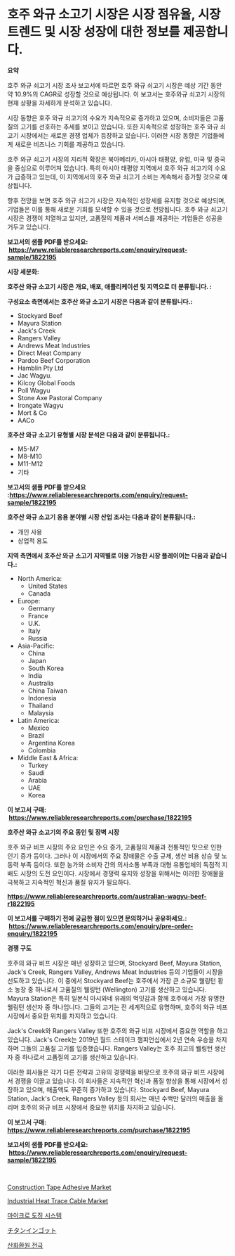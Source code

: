 <p><h1>호주 와규 소고기 시장은 시장 점유율, 시장 트렌드 및 시장 성장에 대한 정보를 제공합니다.</h1></p><p><strong>요약</strong></p>
<p><p>호주 와규 쇠고기 시장 조사 보고서에 따르면 호주 와규 쇠고기 시장은 예상 기간 동안 약 10.9%의 CAGR로 성장할 것으로 예상됩니다. 이 보고서는 호주와규 쇠고기 시장의 현재 상황을 자세하게 분석하고 있습니다.</p><p>시장 동향은 호주 와규 쇠고기의 수요가 지속적으로 증가하고 있으며, 소비자들은 고품질의 고기를 선호하는 추세를 보이고 있습니다. 또한 지속적으로 성장하는 호주 와규 쇠고기 시장에서는 새로운 경쟁 업체가 등장하고 있습니다. 이러한 시장 동향은 기업들에게 새로운 비즈니스 기회를 제공하고 있습니다.</p><p>호주 와규 쇠고기 시장의 지리적 확장은 북아메리카, 아시아 태평양, 유럽, 미국 및 중국을 중심으로 이루어져 있습니다. 특히 아시아 태평양 지역에서 호주 와규 쇠고기의 수요가 급증하고 있는데, 이 지역에서의 호주 와규 쇠고기 소비는 계속해서 증가할 것으로 예상됩니다.</p><p>향후 전망을 보면 호주 와규 쇠고기 시장은 지속적인 성장세를 유지할 것으로 예상되며, 기업들은 이를 통해 새로운 기회를 모색할 수 있을 것으로 전망됩니다. 호주 와규 쇠고기 시장은 경쟁이 치열하고 있지만, 고품질의 제품과 서비스를 제공하는 기업들은 성공을 거두고 있습니다.</p></p>
<p><strong>보고서의 샘플 PDF를 받으세요: &nbsp;<a href="https://www.reliableresearchreports.com/enquiry/request-sample/1822195">https://www.reliableresearchreports.com/enquiry/request-sample/1822195</a></strong></p>
<p><strong>시장 세분화:</strong></p>
<p><strong> 호주산 와규 소고기 시장은 개요, 배포, 애플리케이션 및 지역으로 더 분류됩니다. :</strong></p>
<p><strong>구성요소 측면에서는 호주산 와규 소고기 시장은 다음과 같이 분류됩니다.:</strong></p>
<p><ul><li>Stockyard Beef</li><li>Mayura Station</li><li>Jack's Creek</li><li>Rangers Valley</li><li>Andrews Meat Industries</li><li>Direct Meat Company</li><li>Pardoo Beef Corporation</li><li>Hamblin Pty Ltd</li><li>Jac Wagyu.</li><li>Kilcoy Global Foods</li><li>Poll Wagyu</li><li>Stone Axe Pastoral Company</li><li>Irongate Wagyu</li><li>Mort & Co</li><li>AACo</li></ul></p>
<p><strong> 호주산 와규 소고기 유형별 시장 분석은 다음과 같이 분류됩니다.:</strong></p>
<p><ul><li>M5-M7</li><li>M8-M10</li><li>M11-M12</li><li>기타</li></ul></p>
<p><strong>보고서의 샘플 PDF를 받으세요 :<a href="https://www.reliableresearchreports.com/enquiry/request-sample/1822195">https://www.reliableresearchreports.com/enquiry/request-sample/1822195</a></strong></p>
<p><strong> 호주산 와규 소고기 응용 분야별 시장 산업 조사는 다음과 같이 분류됩니다.:</strong></p>
<p><ul><li>개인 사용</li><li>상업적 용도</li></ul></p>
<p><strong>지역 측면에서 호주산 와규 소고기 지역별로 이용 가능한 시장 플레이어는 다음과 같습니다.:</strong></p>
<p><ul>
    <li>
        North America:
        <ul>
            <li>United States</li>
            <li>Canada</li>
        </ul>
    </li>
    <li>
        Europe:
        <ul>
            <li>Germany</li>
            <li>France</li>
            <li>U.K.</li>
            <li>Italy</li>
            <li>Russia</li>
        </ul>
    </li>
    <li>
        Asia-Pacific:
        <ul>
            <li>China</li>
            <li>Japan</li>
            <li>South Korea</li>
            <li>India</li>
            <li>Australia</li>
            <li>China Taiwan</li>
            <li>Indonesia</li>
            <li>Thailand</li>
            <li>Malaysia</li>
        </ul>
    </li>
    <li>
        Latin America:
        <ul>
            <li>Mexico</li>
            <li>Brazil</li>
            <li>Argentina Korea</li>
            <li>Colombia</li>
        </ul>
    </li>
    <li>
        Middle East & Africa:
        <ul>
            <li>Turkey</li>
            <li>Saudi</li>
            <li>Arabia</li>
            <li>UAE</li>
            <li>Korea</li>
        </ul>
    </li>
    </ul></p>
<p><strong>이 보고서 구매: &nbsp;<a href="https://www.reliableresearchreports.com/purchase/1822195">https://www.reliableresearchreports.com/purchase/1822195</a></strong></p>
<p><strong>호주산 와규 소고기의 주요 동인 및 장벽 시장</strong></p>
<p><p>호주 와규 비프 시장의 주요 요인은 수요 증가, 고품질의 제품과 전통적인 맛으로 인한 인기 증가 등이다. 그러나 이 시장에서의 주요 장애물은 수출 규제, 생산 비용 상승 및 노동력 부족 등이다. 또한 농가와 소비자 간의 의사소통 부족과 대형 유통업체의 독점적 지배도 시장의 도전 요인이다. 시장에서 경쟁력 유지와 성장을 위해서는 이러한 장애물을 극복하고 지속적인 혁신과 품질 유지가 필요하다.</p></p>
<p><strong><a href="https://www.reliableresearchreports.com/australian-wagyu-beef-r1822195">https://www.reliableresearchreports.com/australian-wagyu-beef-r1822195</a></strong></p>
<p><strong>이 보고서를 구매하기 전에 궁금한 점이 있으면 문의하거나 공유하세요.: &nbsp;<a href="https://www.reliableresearchreports.com/enquiry/pre-order-enquiry/1822195">https://www.reliableresearchreports.com/enquiry/pre-order-enquiry/1822195</a></strong></p>
<p><strong>경쟁 구도</strong></p>
<p><p>호주의 와규 비프 시장은 매년 성장하고 있으며, Stockyard Beef, Mayura Station, Jack's Creek, Rangers Valley, Andrews Meat Industries 등의 기업들이 시장을 선도하고 있습니다. 이 중에서 Stockyard Beef는 호주에서 가장 큰 소규모 웰링턴 황소 농장 중 하나로서 고품질의 웰링턴 (Wellington) 고기를 생산하고 있습니다. Mayura Station은 특히 일본식 마시와네 유래의 먹잇감과 함께 호주에서 가장 유명한 웰링턴 생산자 중 하나입니다. 그들의 고기는 전 세계적으로 유명하며, 호주의 와규 비프 시장에서 중요한 위치를 차지하고 있습니다.</p><p>Jack's Creek와 Rangers Valley 또한 호주의 와규 비프 시장에서 중요한 역할을 하고 있습니다. Jack's Creek는 2019년 월드 스테이크 챔피언십에서 2년 연속 우승을 차지하며 그들의 고품질 고기를 입증했습니다. Rangers Valley는 호주 최고의 웰링턴 생산자 중 하나로서 고품질의 고기를 생산하고 있습니다.</p><p>이러한 회사들은 각기 다른 전략과 고유의 경쟁력을 바탕으로 호주의 와규 비프 시장에서 경쟁을 이끌고 있습니다. 이 회사들은 지속적인 혁신과 품질 향상을 통해 시장에서 성장하고 있으며, 매출액도 꾸준히 증가하고 있습니다. Stockyard Beef, Mayura Station, Jack's Creek, Rangers Valley 등의 회사는 매년 수백만 달러의 매출을 올리며 호주의 와규 비프 시장에서 중요한 위치를 차지하고 있습니다.</p></p>
<p><strong>이 보고서 구매: &nbsp; <a href="https://www.reliableresearchreports.com/purchase/1822195">https://www.reliableresearchreports.com/purchase/1822195</a></strong></p>
<p><strong>보고서의 샘플 PDF를 받으세요: &nbsp;<a href="https://www.reliableresearchreports.com/enquiry/request-sample/1822195">https://www.reliableresearchreports.com/enquiry/request-sample/1822195</a></strong><strong></strong></p>
<p>&nbsp;</p>
<p><p><a href="https://issuu.com/reportprime-2/docs/construction-tape-adhesive-market-size-2030.pptx">Construction Tape Adhesive Market</a></p><p><a href="https://issuu.com/reportprime-2/docs/industrial-heat-trace-cable-market-size-2030.pptx">Industrial Heat Trace Cable Market</a></p><p><a href="https://github.com/Skyleitney456456/Market-Research-Report-List-1/blob/main/803782530240.md">마이크로 도징 시스템</a></p><p><a href="https://github.com/LeanneBruen2023/Market-Research-Report-List-1/blob/main/272358832995.md">チタンインゴット</a></p><p><a href="https://github.com/vs10l4sfg5c/Market-Research-Report-List-1/blob/main/796777730239.md">산화환원 전극</a></p></p>